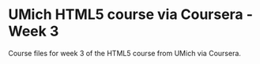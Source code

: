 # UMich HTML5 course via Coursera - Week 3
Course files for week 3 of the HTML5 course from UMich via Coursera.
